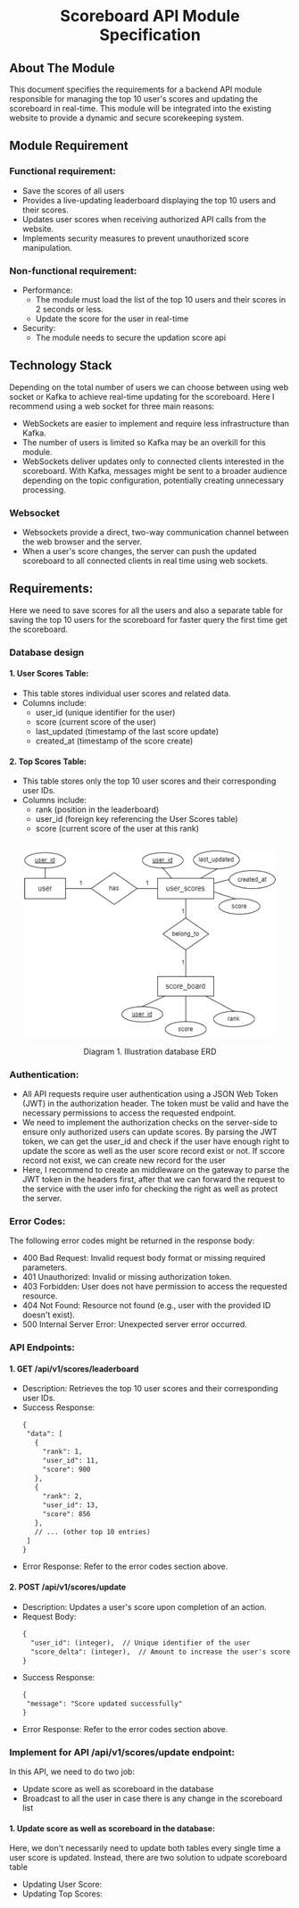 <!-- PROJECT LOGO -->
<br />
<div align="center">
  <h1 align="center">Scoreboard API Module Specification</h3>
</div>

<!-- ABOUT THE PROJECT -->
## About The Module
This document specifies the requirements for a backend API module responsible for managing the top 10 user's scores and updating the scoreboard in real-time. This module will be integrated into the 
existing website to provide a dynamic and secure scorekeeping system.

## Module Requirement
### Functional requirement:
- Save the scores of all users
- Provides a live-updating leaderboard displaying the top 10 users and their scores.
- Updates user scores when receiving authorized API calls from the website.
- Implements security measures to prevent unauthorized score manipulation.
### Non-functional requirement:
- Performance:
  - The module must load the list of the top 10 users and their scores in 2 seconds or less.
  - Update the score for the user in real-time
- Security:
  - The module needs to secure the updation score api

 ## Technology Stack
 Depending on the total number of users we can choose between using web socket or Kafka to achieve real-time updating for the scoreboard. Here I recommend using a web socket for three main reasons:
 - WebSockets are easier to implement and require less infrastructure than Kafka.
 - The number of users is limited so Kafka may be an overkill for this module.
 - WebSockets deliver updates only to connected clients interested in the scoreboard. With Kafka, messages might be sent to a broader audience depending on the topic configuration, potentially creating unnecessary processing.
 ### Websocket
- Websockets provide a direct, two-way communication channel between the web browser and the server.
- When a user's score changes, the server can push the updated scoreboard to all connected clients in real time using web sockets.

## Requirements:
Here we need to save scores for all the users and also a separate table for saving the top 10 users for the scoreboard for faster query the first time get the scoreboard.
### Database design
#### 1. User Scores Table:
- This table stores individual user scores and related data.
- Columns include:
  - user_id (unique identifier for the user)
  - score (current score of the user)
  - last_updated (timestamp of the last score update)
  - created_at (timestamp of the score create)

#### 2. Top Scores Table:
- This table stores only the top 10 user scores and their corresponding user IDs.
- Columns include:
  - rank (position in the leaderboard)
  - user_id (foreign key referencing the User Scores table)
  - score (current score of the user at this rank)

<br />
<div align="center">
  <img src="images/erdDatabase.png" alt="Logo" width="450">
  <p>Diagram 1. Illustration database ERD</p>
</div>

### Authentication:
- All API requests require user authentication using a JSON Web Token (JWT) in the authorization header. The token must be valid and have the necessary permissions to access the requested endpoint.
- We need to implement the authorization checks on the server-side to ensure only authorized users can update scores. By parsing the JWT token, we can get the user_id and check if the user have enough right
to update the score as well as the user score record exist or not. If sccore record not exist, we can create new record for the user
- Here, I recommend to create an middleware on the gateway to parse the JWT token in the headers first, after that we can forward the request to the service with the user info for checking the right as well as
protect the server.
### Error Codes:
The following error codes might be returned in the response body:

- 400 Bad Request: Invalid request body format or missing required parameters.
- 401 Unauthorized: Invalid or missing authorization token.
- 403 Forbidden: User does not have permission to access the requested resource.
- 404 Not Found: Resource not found (e.g., user with the provided ID doesn't exist).
- 500 Internal Server Error: Unexpected server error occurred.

### API Endpoints:
#### 1. GET /api/v1/scores/leaderboard
- Description: Retrieves the top 10 user scores and their corresponding user IDs.
- Success Response:
   ```
  {
    "data": [
      {
        "rank": 1,
        "user_id": 11,
        "score": 900
      },
      {
        "rank": 2,
        "user_id": 13,
        "score": 856
      },
      // ... (other top 10 entries)
    ]
  }
   ```
- Error Response: Refer to the error codes section above.

#### 2. POST /api/v1/scores/update
- Description: Updates a user's score upon completion of an action.
- Request Body:
  ```
  {
    "user_id": (integer),  // Unique identifier of the user
    "score_delta": (integer),  // Amount to increase the user's score
  }
   ```
- Success Response:
   ```
  {
    "message": "Score updated successfully"
  }
   ```
- Error Response: Refer to the error codes section above.

### Implement for API /api/v1/scores/update endpoint:
In this API, we need to do two job:
- Update score as well as scoreboard in the database
- Broadcast to all the user in case there is any change in the scoreboard list

#### 1. Update score as well as scoreboard in the database:
Here, we don't necessarily need to update both tables every single time a user score is updated. Instead, there are two solution to udpate scoreboard table
- Updating User Score:
- Updating Top Scores:

  

